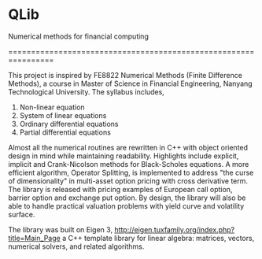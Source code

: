 QLib
====

Numerical methods for financial computing

================================================================

This project is inspired by FE8822 Numerical Methods (Finite Difference Methods), a course in Master of Science in Financial Engineering, Nanyang Technological University. The syllabus includes,
1) Non-linear equation
2) System of linear equations
3) Ordinary differential equations
4) Partial differential equations

Almost all the numerical routines are rewritten in C++ with object oriented design in mind while maintaining readability. Highlights include explicit, implicit and Crank-Nicolson methods for Black-Scholes equations. A more efficient algorithm, Operator Splitting, is implemented to address "the curse of dimensionality" in multi-asset option pricing with cross derivative term. The library is released with pricing examples of European call option, barrier option and exchange put option. By design, the library will also be able to handle practical valuation problems with yield curve and volatility surface.

The library was built on Eigen 3, 
http://eigen.tuxfamily.org/index.php?title=Main_Page
a C++ template library for linear algebra: matrices, vectors, numerical solvers, and related algorithms.


